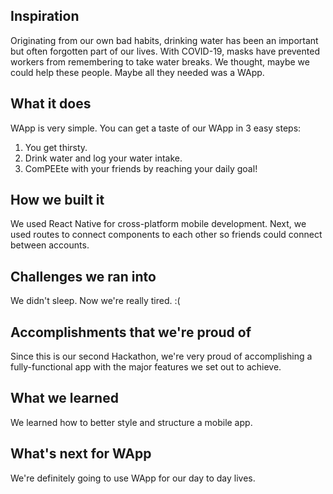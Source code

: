 ## Inspiration
Originating from our own bad habits, drinking water has been an important but often forgotten part of our lives. With COVID-19, masks have prevented workers from remembering to take water breaks. We thought, maybe we could help these people. Maybe all they needed was a WApp.

## What it does
WApp is very simple. You can get a taste of our WApp in 3 easy steps:
1. You get thirsty.
2. Drink water and log your water intake.
3. ComPEEte with your friends by reaching your daily goal!

## How we built it
We used React Native for cross-platform mobile development. Next, we used routes to connect components to each other so friends could connect between accounts.

## Challenges we ran into
We didn't sleep. Now we're really tired. :(

## Accomplishments that we're proud of
Since this is our second Hackathon, we're very proud of accomplishing a fully-functional app with the major features we set out to achieve.

## What we learned
We learned how to better style and structure a mobile app.

## What's next for WApp
We're definitely going to use WApp for our day to day lives.
